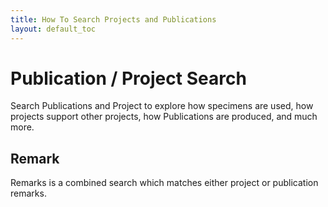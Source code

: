 ```yaml
---
title: How To Search Projects and Publications
layout: default_toc
---
```


# Publication / Project Search

Search Publications and Project to explore how specimens are used, how projects support other projects, how Publications are produced, and much more.

## Remark

Remarks is a combined search which matches either project or publication remarks.